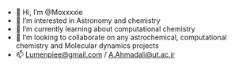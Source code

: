 - 👋 Hi, I’m @Moxxxxie
- 👀 I’m interested in Astronomy and chemistry
- 🌱 I’m currently learning about computational chemistry
- 💞️ I’m looking to collaborate on any astrochemical, computational chemistry and Molecular dynamics projects
- 📫 Lumenpiee@gmail.com / A.Ahmadali@ut.ac.ir

<!---
Moxxxxie/Moxxxxie is a ✨ special ✨ repository because its `README.md` (this file) appears on your GitHub profile.
You can click the Preview link to take a look at your changes.
--->
